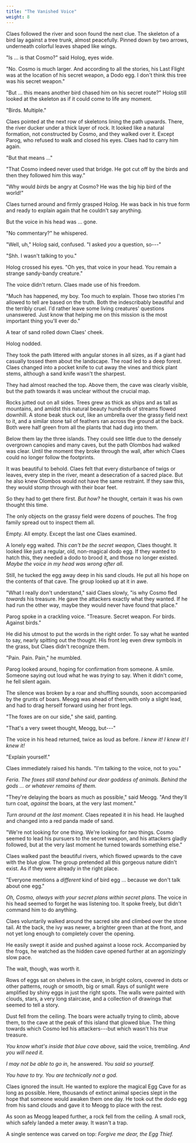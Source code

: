 ```yaml
---
title: "The Vanished Voice"
weight: 8
---
```


Claes followed the river and soon found the next clue. The skeleton of a bird lay against a tree trunk, almost peacefully. Pinned down by two arrows, underneath colorful leaves shaped like wings.

"Is ... is that Cosmo?" said Holog, eyes wide.

"No. Cosmo is much larger. And according to all the stories, his Last Flight was at the location of his secret weapon, a Dodo egg. I don't think this tree was his secret weapon."

"But ... this means another bird chased him on his secret route?" Holog still looked at the skeleton as if it could come to life any moment.

"Birds. Multiple." 

Claes pointed at the next row of skeletons lining the path upwards. There, the river ducker under a thick layer of rock. It looked like a natural formation, not constructed by Cosmo, and they walked over it. Except Parog, who refused to walk and closed his eyes. Claes had to carry him again.

"But that means ..."

"That Cosmo indeed never used that bridge. He got cut off by the birds and then they followed him this way."

"Why would _birds_ be angry at Cosmo? He was the big hip bird of the world!" 

Claes turned around and firmly grasped Holog. He was back in his true form and ready to explain again that he couldn't say anything.

But the voice in his head was ... gone.

"No commentary?" he whispered.

"Well, uh," Holog said, confused. "I asked _you_ a question, so---"

"Shh. I wasn't talking to you."

Holog crossed his eyes. "Oh yes, that voice in your head. You remain a strange sandy-bandy creature."

The voice didn't return. Claes made use of his freedom.

"Much has happened, my boy. Too much to explain. Those two stories I'm allowed to tell are based on the truth. Both the indescribably beautiful and the terribly cruel. I'd rather leave some living creatures' questions unanswered. Just know that helping me on this mission is the most important thing you'll ever do."

A tear of sand rolled down Claes' cheek. 

Holog nodded.

They took the path littered with angular stones in all sizes, as if a giant had casually tossed them about the landscape. The road led to a deep forest. Claes changed into a pocket knife to cut away the vines and thick plant stems, although a sand knife wasn't the sharpest.

They had almost reached the top. Above them, the cave was clearly visible, but the path towards it was unclear without the crucial map.

Rocks jutted out on all sides. Trees grew as thick as ships and as tall as mountains, and amidst this natural beauty hundreds of streams flowed downhill. A stone beak stuck out, like an umbrella over the grassy field next to it, and a similar stone tail of feathers ran across the ground at the back. Both were half green from all the plants that had dug into them.

Below them lay the three islands. They could see little due to the densely overgrown canopies and many caves, but the path Olombos had walked was clear. Until the moment they broke through the wall, after which Claes could no longer follow the footprints.

It was beautiful to behold. Claes felt that every disturbance of twigs or leaves, every step in the river, meant a desecration of a sacred place. But he also knew Olombos would not have the same restraint. If they saw this, they would stomp through with their boar feet.

So they had to get there first. _But how?_ he thought, certain it was his own thought this time.

The only objects on the grassy field were dozens of pouches. The frog family spread out to inspect them all.

Empty. All empty. Except the last one Claes examined.

A lonely egg waited. _This can't be the secret weapon,_ Claes thought. It looked like just a regular, old, non-magical dodo egg. If they wanted to hatch this, they needed a dodo to brood it, and those no longer existed. _Maybe the voice in my head was wrong after all._

Still, he tucked the egg away deep in his sand clouds. He put all his hope on the contents of that cave. The group looked up at it in awe.

"What I really don't understand," said Claes slowly, "is why Cosmo fled _towards_ his treasure. He gave the attackers exactly what they wanted. If he had run the other way, maybe they would never have found that place."

Parog spoke in a crackling voice. "Treasure. Secret weapon. For birds. Against birds." 

He did his utmost to put the words in the right order. To say what he wanted to say, nearly spitting out the thought. His front leg even drew symbols in the grass, but Claes didn't recognize them.

"Pain. Pain. Pain," he mumbled.

Parog looked around, hoping for confirmation from someone. A smile. Someone saying out loud what he was _trying_ to say. When it didn't come, he fell silent again.

The silence was broken by a roar and shuffling sounds, soon accompanied by the grunts of boars. Meogg was ahead of them,with only a slight lead, and had to drag herself forward using her front legs.

"The foxes are on our side," she said, panting.

"That's a very sweet thought, Meogg, but---" 

The voice in his head returned, twice as loud as before. _I knew it! I knew it! I knew it!_

"Explain yourself." 

Claes immediately raised his hands. "I'm talking to the voice, not to you."

_Feria. The foxes still stand behind our dear goddess of animals. Behind the gods ... or whatever remains of them._

"They're delaying the boars as much as possible," said Meogg. "And they'll turn coat, _against_ the boars, at the very last moment."

_Turn around at the last moment._ Claes repeated it in his head. He laughed and changed into a red panda made of sand. 

"We're not looking for one thing. We're looking for _two_ things. Cosmo seemed to lead his pursuers to the secret weapon, and his attackers gladly followed, but at the very last moment he turned towards something else."

Claes walked past the beautiful rivers, which flowed upwards to the cave with the blue glow. The group pretended all this gorgeous nature didn't exist. As if they were already in the right place. 

"Everyone mentions a _different_ kind of bird egg ... because we don't talk about one egg."

_Oh, Cosmo, always with your secret plans within secret plans._ The voice in his head seemed to forget he was listening too. It spoke freely, but didn't command him to do anything.

Claes voluntarily walked around the sacred site and climbed over the stone tail. At the back, the ivy was newer, a brighter green than at the front, and not yet long enough to completely cover the opening.

He easily swept it aside and pushed against a loose rock. Accompanied by the frogs, he watched as the hidden cave opened further at an agonizingly slow pace. 

The wait, though, was worth it.

Rows of eggs sat on shelves in the cave, in bright colors, covered in dots or other patterns, rough or smooth, big or small. Rays of sunlight were amplified by shiny eggs in just the right spots. The walls were painted with clouds, stars, a very long staircase, and a collection of drawings that seemed to tell a story. 

Dust fell from the ceiling. The boars were actually trying to climb, above them, to the cave at the peak of this island that glowed blue. The thing towards which Cosmo led his attackers---but which wasn't his _true_ treasure.

_You know what's inside that blue cave above,_ said the voice, trembling. _And you will need it._

_I may not be able to go in,_ he answered. _You said so yourself._

_You have to try. You are technically not a god._ 

Claes ignored the insult. He wanted to explore the magical Egg Cave for as long as possible. Here, thousands of extinct animal species slept in the hope that someone would awaken them one day. He took out the dodo egg from his sand clouds and gave it to Meogg to place with the rest.

As soon as Meogg leaped further, a rock fell from the ceiling. A small rock, which safely landed a meter away. It wasn't a trap.

A single sentence was carved on top: _Forgive me dear, the Egg Thief._
